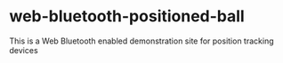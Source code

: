 # web-bluetooth-positioned-ball
This is a Web Bluetooth enabled demonstration site for position tracking devices
